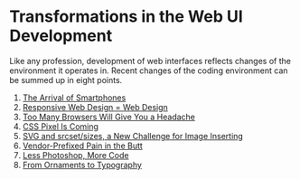Transformations in the Web UI Development
=========================================

Like any profession, development of web interfaces reflects changes of the
environment it operates in. Recent changes of the coding environment can be
summed up in eight points.

1.  [The Arrival of Smartphones](transformations-1.md)
2.  [Responsive Web Design = Web Design](transformations-2.md)
3.  [Too Many Browsers Will Give You a Headache](transformations-3.md)
4.  [CSS Pixel Is Coming](transformations-4.md)
5.  [SVG and srcset/sizes, a New Challenge for Image Inserting](transformations-5.md)
6.  [Vendor-Prefixed Pain in the Butt](transformations-6.md)
7.  [Less Photoshop, More Code](transformations-7.md)
8.  [From Ornaments to Typography](transformations-8.md)
